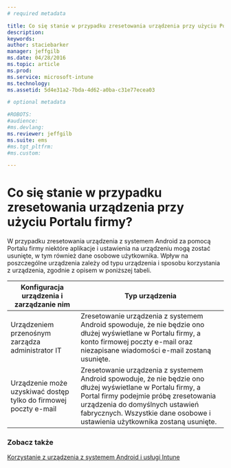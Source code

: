 ```yaml
---
# required metadata

title: Co się stanie w przypadku zresetowania urządzenia przy użyciu Portalu firmy? | Microsoft Intune
description:
keywords:
author: staciebarker
manager: jeffgilb
ms.date: 04/28/2016
ms.topic: article
ms.prod:
ms.service: microsoft-intune
ms.technology:
ms.assetid: 5d4e31a2-7bda-4d62-a0ba-c31e77ecea03

# optional metadata

#ROBOTS:
#audience:
#ms.devlang:
ms.reviewer: jeffgilb
ms.suite: ems
#ms.tgt_pltfrm:
#ms.custom:

---
```



# Co się stanie w przypadku zresetowania urządzenia przy użyciu Portalu firmy?

W przypadku zresetowania urządzenia z systemem Android za pomocą Portalu firmy niektóre aplikacje i ustawienia na urządzeniu mogą zostać usunięte, w tym również dane osobowe użytkownika. Wpływ na poszczególne urządzenia zależy od typu urządzenia i sposobu korzystania z urządzenia, zgodnie z opisem w poniższej tabeli.

|Konfiguracja urządzenia i zarządzanie nim|Typ urządzenia|
|---------------------------------------|---------------|
|Urządzeniem przenośnym zarządza administrator IT|Zresetowanie urządzenia z systemem Android spowoduje, że nie będzie ono dłużej wyświetlane w Portalu firmy, a konto firmowej poczty e-mail oraz niezapisane wiadomości e-mail zostaną usunięte.|
|Urządzenie może uzyskiwać dostęp tylko do firmowej poczty e-mail|Zresetowanie urządzenia z systemem Android spowoduje, że nie będzie ono dłużej wyświetlane w Portalu firmy, a Portal firmy podejmie próbę zresetowania urządzenia do domyślnych ustawień fabrycznych. Wszystkie dane osobowe i ustawienia użytkownika zostaną usunięte.|

### Zobacz także
[Korzystanie z urządzenia z systemem Android i usługi Intune](using-your-android-device-with-intune.md)

<!--HONumber=May16_HO1-->


